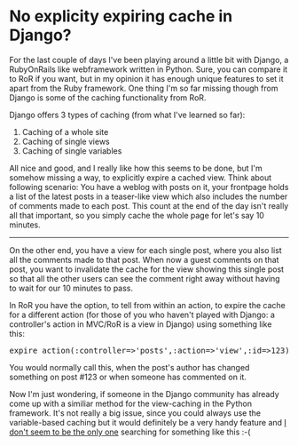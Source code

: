 # No explicity expiring cache in Django?

For the last couple of days I've been playing around a little bit with Django, a RubyOnRails like webframework written in Python. Sure, you can compare it to RoR if you want, but in my opinion it has enough unique features to set it apart from the Ruby framework. One thing I'm so far missing though from Django is some of the caching functionality from RoR. 

Django offers 3 types of caching (from what I've learned so far):

1. Caching of a whole site
2. Caching of single views
3. Caching of single variables

All nice and good, and I really like how this seems to be done, but I'm somehow missing a way, to explicitly expire a cached view. Think about following scenario: You have a weblog with posts on it, your frontpage holds a list of the latest posts in a teaser-like view which also includes the number of comments made to each post. This count at the end of the day isn't really all that important, so you simply cache the whole page for let's say 10 minutes. 

-------------------------------



On the other end, you have a view for each single post, where you also list all the comments made to that post. When now a guest comments on that post, you want to invalidate the cache for the view showing this single post so that all the other users can see the comment right away without having to wait for our 10 minutes to pass.

In RoR you have the option, to tell from within an action, to expire the cache for a different action (for those of you who haven't played with Django: a controller's action in MVC/RoR is a view in Django) using something like this:

<pre class="code">expire_action(:controller=&gt;&apos;posts&apos;,:action=&gt;&apos;view&apos;,:id=&gt;123)</pre>

You would normally call this, when the post's author has changed something on post #123 or when someone has commented on it.

Now I'm just wondering, if someone in the Django community has already come up with a similiar method for the view-caching in the Python framework. It's not really a big issue, since you could always use the variable-based caching but it would definitely be a very handy feature and [I don't seem to be the only one](http://groups.google.com/group/django-users/browse_thread/thread/8a6acb40963b3611/75a020f6fbb3c598?tvc=2&q=expire#75a020f6fbb3c598) searching for something like this :-(